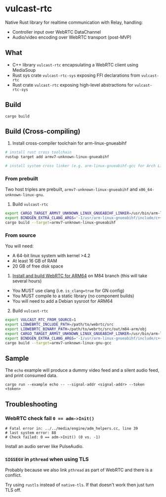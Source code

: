 # vulcast-rtc
Native Rust library for realtime communication with Relay, handling:
- Controller input over WebRTC DataChannel
- Audio/video encoding over WebRTC transport (post-MVP)

## What
- C++ library `vulcast-rtc` encapsulating a WebRTC client using MediaSoup
- Rust sys crate `vulcast-rtc-sys` exposing FFI declarations from `vulcast-rtc`
- Rust crate `vulcast-rtc` exposing high-level abstractions for `vulcast-rtc-sys`

## Build
```
cargo build
```

## Build (Cross-compiling)
1. Install cross-compiler toolchain for arm-linux-gnueabihf
```bash
# install rust cross toolchain
rustup target add armv7-unknown-linux-gnueabihf

# install system cross linker (e.g. arm-linux-gnueabihf-gcc for Arch Linux)
```

### From prebuilt
Two host triples are prebuilt, `armv7-unknown-linux-gnueabihf` and `x86_64-unknown-linux-gnu`.

1. Build `vulcast-rtc`
```bash
export CARGO_TARGET_ARMV7_UNKNOWN_LINUX_GNUEABIHF_LINKER=/usr/bin/arm-linux-gnueabihf-gcc
export BINDGEN_EXTRA_CLANG_ARGS='-I/usr/arm-linux-gnueabihf/include/c++/11.1.0/arm-linux-gnueabihf'
cargo build --target=armv7-unknown-linux-gnueabihf
```

### From source
You will need:
- A 64-bit linux system with kernel >4.2
- At least 16 GB of RAM
- 20 GB of free disk space

1. [Install and build WebRTC for ARM64](https://webrtc.github.io/webrtc-org/native-code/development/) on M84 branch
(this will take several hours)
- You MUST use clang (i.e. `is_clang=true` for GN config)
- You MUST compile to a static library (no component builds)
- You will need to add a Debian sysroot for ARM64

2. Build `vulcast-rtc`
```bash
export VULCAST_RTC_FROM_SOURCE=1
export LIBWEBRTC_INCLUDE_PATH=/path/to/webrtc/src
export LIBWEBRTC_BINARY_PATH=/path/to/webrtc/src/out/m84-arm/obj
export CARGO_TARGET_ARMV7_UNKNOWN_LINUX_GNUEABIHF_LINKER=/usr/bin/arm-linux-gnueabihf-gcc
export BINDGEN_EXTRA_CLANG_ARGS='-I/usr/arm-linux-gnueabihf/include/c++/11.1.0/arm-linux-gnueabihf'
cargo build --target=armv7-unknown-linux-gnu-gcc
```

## Sample
The `echo` example will produce a dummy video feed and a silent audio feed, and print consumed data.
```
cargo run --example echo -- --signal-addr <signal-addr> --token <token>
```

## Troubleshooting
### WebRTC check fail `0 == adm->Init()`
```
# Fatal error in: ../../media/engine/adm_helpers.cc, line 39
# last system error: 88
# Check failed: 0 == adm->Init() (0 vs. -1)
```
Install an audio server like PulseAudio.

### `SIGSEGV` in `pthread` when using TLS
Probably because we also link `pthread` as part of WebRTC and there is a conflict.

Try using `rustls` instead of `native-tls`. If that doesn't work then just turn TLS off.
